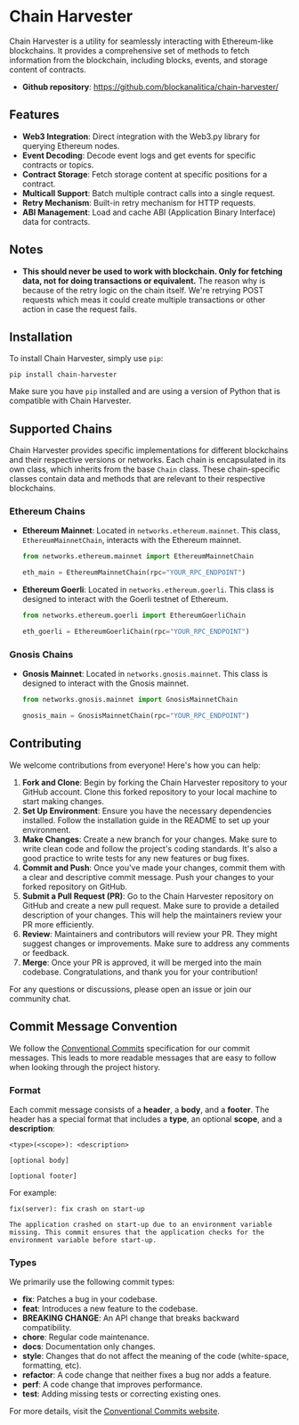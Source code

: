 # Chain Harvester

Chain Harvester is a utility for seamlessly interacting with Ethereum-like blockchains. It provides a comprehensive set of methods to fetch information from the blockchain, including blocks, events, and storage content of contracts.

- **Github repository**: <https://github.com/blockanalitica/chain-harvester/>

## Features

- **Web3 Integration**: Direct integration with the Web3.py library for querying Ethereum nodes.
- **Event Decoding**: Decode event logs and get events for specific contracts or topics.
- **Contract Storage**: Fetch storage content at specific positions for a contract.
- **Multicall Support**: Batch multiple contract calls into a single request.
- **Retry Mechanism**: Built-in retry mechanism for HTTP requests.
- **ABI Management**: Load and cache ABI (Application Binary Interface) data for contracts.


## Notes

- **This should never be used to work with blockchain. Only for fetching data, not for doing transactions or equivalent.** The reason why is because of the retry logic on the chain itself. We're retrying POST requests which meas it could create multiple transactions or other action in case the request fails.

## Installation

To install Chain Harvester, simply use `pip`:

```
pip install chain-harvester
```

Make sure you have `pip` installed and are using a version of Python that is compatible with Chain Harvester.

## Supported Chains

Chain Harvester provides specific implementations for different blockchains and their respective versions or networks. Each chain is encapsulated in its own class, which inherits from the base `Chain` class. These chain-specific classes contain data and methods that are relevant to their respective blockchains.

### Ethereum Chains

- **Ethereum Mainnet**: Located in `networks.ethereum.mainnet`. This class, `EthereumMainnetChain`, interacts with the Ethereum mainnet.
  
  ```python
  from networks.ethereum.mainnet import EthereumMainnetChain
  
  eth_main = EthereumMainnetChain(rpc="YOUR_RPC_ENDPOINT")
  ```

- **Ethereum Goerli**: Located in `networks.ethereum.goerli`. This class is designed to interact with the Goerli testnet of Ethereum.

  ```python
  from networks.ethereum.goerli import EthereumGoerliChain
  
  eth_goerli = EthereumGoerliChain(rpc="YOUR_RPC_ENDPOINT")
  ```

### Gnosis Chains

- **Gnosis Mainnet**: Located in `networks.gnosis.mainnet`. This class is designed to interact with the Gnosis mainnet.

  ```python
  from networks.gnosis.mainnet import GnosisMainnetChain
  
  gnosis_main = GnosisMainnetChain(rpc="YOUR_RPC_ENDPOINT")
  ```


## Contributing

We welcome contributions from everyone! Here's how you can help:

1. **Fork and Clone**: Begin by forking the Chain Harvester repository to your GitHub account. Clone this forked repository to your local machine to start making changes.
2. **Set Up Environment**: Ensure you have the necessary dependencies installed. Follow the installation guide in the README to set up your environment.
3. **Make Changes**: Create a new branch for your changes. Make sure to write clean code and follow the project's coding standards. It's also a good practice to write tests for any new features or bug fixes.
4. **Commit and Push**: Once you've made your changes, commit them with a clear and descriptive commit message. Push your changes to your forked repository on GitHub.
5. **Submit a Pull Request (PR)**: Go to the Chain Harvester repository on GitHub and create a new pull request. Make sure to provide a detailed description of your changes. This will help the maintainers review your PR more efficiently.
6. **Review**: Maintainers and contributors will review your PR. They might suggest changes or improvements. Make sure to address any comments or feedback.
7. **Merge**: Once your PR is approved, it will be merged into the main codebase. Congratulations, and thank you for your contribution!

For any questions or discussions, please open an issue or join our community chat.

## Commit Message Convention

We follow the [Conventional Commits](https://www.conventionalcommits.org/) specification for our commit messages. This leads to more readable messages that are easy to follow when looking through the project history.

### Format

Each commit message consists of a **header**, a **body**, and a **footer**. The header has a special format that includes a **type**, an optional **scope**, and a **description**:

```
<type>(<scope>): <description>

[optional body]

[optional footer]
```

For example:

```
fix(server): fix crash on start-up

The application crashed on start-up due to an environment variable missing. This commit ensures that the application checks for the environment variable before start-up.
```

### Types

We primarily use the following commit types:

- **fix**: Patches a bug in your codebase.
- **feat**: Introduces a new feature to the codebase.
- **BREAKING CHANGE**: An API change that breaks backward compatibility.
- **chore**: Regular code maintenance.
- **docs**: Documentation only changes.
- **style**: Changes that do not affect the meaning of the code (white-space, formatting, etc).
- **refactor**: A code change that neither fixes a bug nor adds a feature.
- **perf**: A code change that improves performance.
- **test**: Adding missing tests or correcting existing ones.

For more details, visit the [Conventional Commits website](https://www.conventionalcommits.org/).


